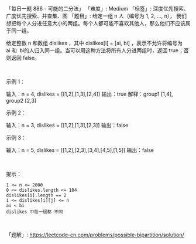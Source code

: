 「每日一题 886 - 可能的二分法」
「难度」: Medium
「标签」: 深度优先搜索、广度优先搜索、并查集、图
「题目」: 给定一组 n 人（编号为 1, 2, ..., n）， 我们想把每个人分进任意大小的两组。每个人都可能不喜欢其他人，那么他们不应该属于同一组。

给定整数 n 和数组 dislikes ，其中 dislikes[i] = [ai, bi] ，表示不允许将编号为 ai 和  bi的人归入同一组。当可以用这种方法将所有人分进两组时，返回 true；否则返回 false。

 




示例 1：

输入：n = 4, dislikes = [[1,2],[1,3],[2,4]]
输出：true
解释：group1 [1,4], group2 [2,3]


示例 2：

输入：n = 3, dislikes = [[1,2],[1,3],[2,3]]
输出：false


示例 3：

输入：n = 5, dislikes = [[1,2],[2,3],[3,4],[4,5],[1,5]]
输出：false


 

提示：


	1 <= n <= 2000
	0 <= dislikes.length <= 104
	dislikes[i].length == 2
	1 <= dislikes[i][j] <= n
	ai < bi
	dislikes 中每一组都 不同


 


「题解」: https://leetcode-cn.com/problems/possible-bipartition/solution/